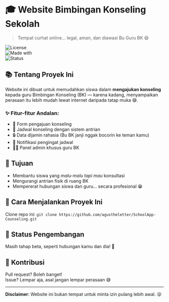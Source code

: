 # 🎓 Website Bimbingan Konseling Sekolah

> Tempat curhat online... legal, aman, dan diawasi Bu Guru BK 😄

![License](https://img.shields.io/badge/license-OpenSource-brightgreen)  
![Made with](https://img.shields.io/badge/made%20with-love-red)  
![Status](https://img.shields.io/badge/status-beta-orange)

## 📚 Tentang Proyek Ini

Website ini dibuat untuk memudahkan siswa dalam **mengajukan konseling** kepada guru Bimbingan Konseling (BK) — karena kadang, menyampaikan perasaan itu lebih mudah lewat internet daripada tatap muka 😅.

### ✨ Fitur-fitur Andalan:
- 📝 Form pengajuan konseling 
- 📅 Jadwal konseling dengan sistem antrian
- 🔒 Data dijamin rahasia (Bu BK janji nggak bocorin ke teman kamu)
- 📧 Notifikasi pengingat jadwal
- 👨‍🏫 Panel admin khusus guru BK

## 🎯 Tujuan
- Membantu siswa yang *malu-malu tapi mau* konsultasi
- Mengurangi antrian fisik di ruang BK
- Mempererat hubungan siswa dan guru... secara profesional 😁

## 🚀 Cara Menjalankan Proyek Ini
Clone repo ini:
    ```
    git clone https://github.com/agustheletter/SchoolApp-Counseling.git
    ```


## 🧪 Status Pengembangan
Masih tahap beta, seperti hubungan kamu dan dia! 🤭

## 🤝 Kontribusi
Pull request? Boleh banget!  
Issue? Lempar aja, asal jangan lempar perasaan 😅

---

**Disclaimer**: Website ini bukan tempat untuk minta izin pulang lebih awal. 😜



